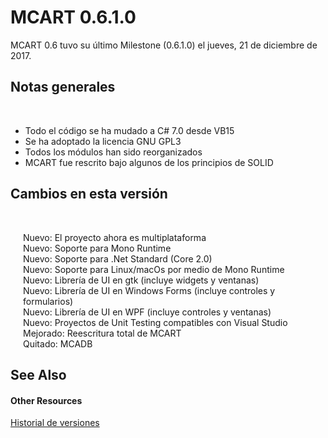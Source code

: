 # MCART 0.6.1.0

MCART 0.6 tuvo su último Milestone (0.6.1.0) el jueves, 21 de diciembre de 2017.



## Notas generales
&nbsp;<ul><li>
Todo el código se ha mudado a C# 7.0 desde VB15</li><li>
Se ha adoptado la licencia GNU GPL3</li><li>
Todos los módulos han sido reorganizados</li><li>
MCART fue rescrito bajo algunos de los principios de SOLID</li></ul>

## Cambios en esta versión
&nbsp;<ul style="list-style-type: none; padding-left: 20px;"><li>
Nuevo: El proyecto ahora es multiplataforma</li><li>
Nuevo: Soporte para Mono Runtime</li><li>
Nuevo: Soporte para .Net Standard (Core 2.0)</li><li>
Nuevo: Soporte para Linux/macOs por medio de Mono Runtime</li><li></li><li>
Nuevo: Librería de UI en gtk (incluye widgets y ventanas)</li><li>
Nuevo: Librería de UI en Windows Forms (incluye controles y formularios)</li><li>
Nuevo: Librería de UI en WPF (incluye controles y ventanas)</li><li>
Nuevo: Proyectos de Unit Testing compatibles con Visual Studio</li><li>
Mejorado: Reescritura total de MCART</li><li>
Quitado: MCADB</li></ul>

## See Also


#### Other Resources
<a href="a43a94b2-1336-49d7-b56e-160b8ed4dd09">Historial de versiones</a><br />